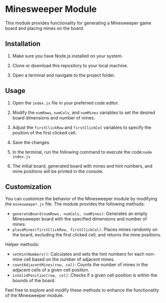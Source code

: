 # Minesweeper Module

This module provides functionality for generating a Minesweeper game board and placing mines on the board.

## Installation

1. Make sure you have Node.js installed on your system.

2. Clone or download this repository to your local machine.

3. Open a terminal and navigate to the project folder.

## Usage

1. Open the `index.js` file in your preferred code editor.

2. Modify the `numRows`, `numCols`, and `numMines` variables to set the desired board dimensions and number of mines.

3. Adjust the `firstClickRow` and `firstClickCol` variables to specify the position of the first clicked cell.

4. Save the changes.

5. In the terminal, run the following command to execute the code:`node index.js`

6. The initial board, generated board with mines and hint numbers, and mine positions will be printed in the console.

## Customization

You can customize the behavior of the Minesweeper module by modifying the `minesweeper.js` file. The module provides the following methods:

- `generateBoard(numRows, numCols, numMines)`: Generates an empty Minesweeper board with the specified dimensions and number of mines.
- `placeMines(firstClickRow, firstClickCol)`: Places mines randomly on the board, excluding the first clicked cell, and returns the mine positions.

Helper methods:

- `setHintNumbers()`: Calculates and sets the hint numbers for each non-mine cell based on the number of adjacent mines.
- `countAdjacentMines(row, col)`: Counts the number of mines in the adjacent cells of a given cell position.
- `isValidPosition(row, col)`: Checks if a given cell position is within the bounds of the board.

Feel free to explore and modify these methods to enhance the functionality of the Minesweeper module.
